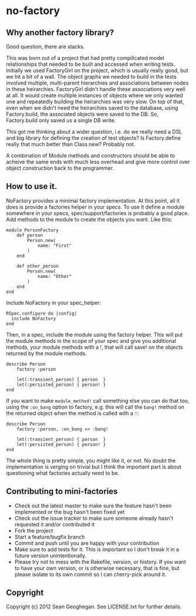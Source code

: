 # no-factory

## Why another factory library?

Good question, there are stacks.

This was born out of a project that had pretty compilicated model
relationships that needed to be built and accessed when writing tests.
Initially we used FactoryGirl on the project, which is usually really
good, but we hit a bit of a wall. The object graphs we needed to build
in the tests involved multiple, multi-parent hierarchies and associations
between nodes in these heirarchies. FactoryGirl didn't handle these associations very well at all. It would create multiple instances of objects
where we only wanted one and repeatedly building the heirarchies was very slow.
On top of that, even when we didn't need the heirarchies saved to the database,
using Factory.build, the associated objects were saved to the DB. So, Factory.build only saved us a single DB write.

This got me thinking about a wider question, i.e. do we really need a 
DSL and big library for defining the creation of test objects?  Is Factory.define really that much better than Class.new? Probably not.

A combination of Module methods and constructors should be able to acheive
the same ends with much less overhead and give more control over object 
construction back to the programmer.

## How to use it.

NoFactory provides a minimal factory implementation. At this point, all it does is provide a factories helper in your specs. To use it define a module
somewhere in your specs, spec/support/factories is probably a good place.
Add methods to the module to create the objects you want. Like this:

	module PersonFactory
		def person
			Person.new(
				name: "First"
			)
		end

		def other_person
			Person.new(
				name: "Other"
			)
		end
	end

Include NoFactory in your spec_helper:

	RSpec.configure do |config|
	  include NoFactory
	end

Then, in a spec, include the module using the factory helper.
This will put the module methods in the scope of your spec
and give you additional methods, your module methods with a !,
that will call save! on the objects returned by the module methods.

	describe Person
		factory :person

		let(:transient_person) { person  }
		let(:persisted_person) { person! }
	end

If you want to make `module_method!` call something else you can do
that too, using the `:on_bang` option to factory, e.g. this will call
the `bang!` method on the returned object when the method is called
with a `!`:

	describe Person
		factory :person, :on_bang => :bang!

		let(:transient_person) { person  }
		let(:persisted_person) { person! }
	end

The whole thing is pretty simple, you might like it, or not. No doubt
the implementation is verging on trivial but I think the important part
is about questioning what factories actually need to be.

## Contributing to mini-factories
 
* Check out the latest master to make sure the feature hasn't been implemented or the bug hasn't been fixed yet
* Check out the issue tracker to make sure someone already hasn't requested it and/or contributed it
* Fork the project
* Start a feature/bugfix branch
* Commit and push until you are happy with your contribution
* Make sure to add tests for it. This is important so I don't break it in a future version unintentionally.
* Please try not to mess with the Rakefile, version, or history. If you want to have your own version, or is otherwise necessary, that is fine, but please isolate to its own commit so I can cherry-pick around it.

## Copyright

Copyright (c) 2012 Sean Geoghegan. See LICENSE.txt for
further details.

